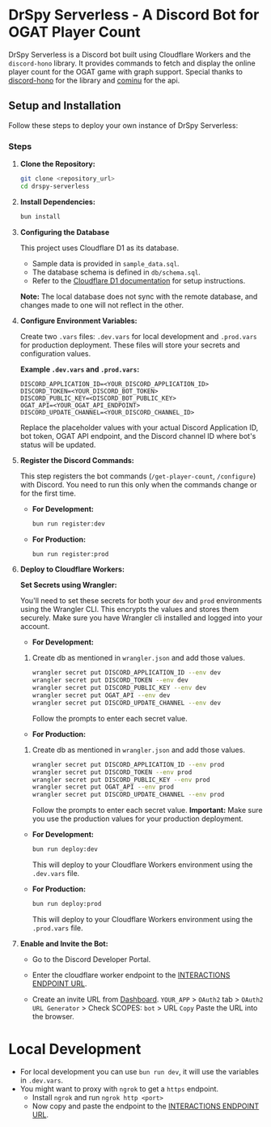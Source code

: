 # DrSpy Serverless - A Discord Bot for OGAT Player Count

DrSpy Serverless is a Discord bot built using Cloudflare Workers and the `discord-hono` library. It provides commands to fetch and display the online player count for the OGAT game with graph support.
Special thanks to [discord-hono](https://github.com/luisfun/discord-hono) for the library and [cominu](https://github.com/cominu) for the api.

## Setup and Installation

Follow these steps to deploy your own instance of DrSpy Serverless:

### Steps

1. **Clone the Repository:**

   ```bash
   git clone <repository_url>
   cd drspy-serverless
   ```

2. **Install Dependencies:**

   ```bash
   bun install
   ```
   <!-- Add db setup db/schema.sql TODO -->
   <!-- bunx wrangler d1 execute drspy-serverless-dev --remote --file=./src/db/schema.sql FOR DEV to deploy db -->

3. **Configuring the Database**

   This project uses Cloudflare D1 as its database.  

   - Sample data is provided in `sample_data.sql`.  
   - The database schema is defined in `db/schema.sql`.  
   - Refer to the [Cloudflare D1 documentation](https://developers.cloudflare.com/d1/) for setup instructions.  

   **Note:** The local database does not sync with the remote database, and changes made to one will not reflect in the other.

   
3. **Configure Environment Variables:**

   Create two `.vars` files: `.dev.vars` for local development and `.prod.vars` for production deployment. These files will store your secrets and configuration values.

   **Example `.dev.vars` and `.prod.vars`:**

   ```
   DISCORD_APPLICATION_ID=<YOUR_DISCORD_APPLICATION_ID>
   DISCORD_TOKEN=<YOUR_DISCORD_BOT_TOKEN>
   DISCORD_PUBLIC_KEY=<DISCORD_BOT_PUBLIC_KEY>
   OGAT_API=<YOUR_OGAT_API_ENDPOINT>
   DISCORD_UPDATE_CHANNEL=<YOUR_DISCORD_CHANNEL_ID>
   ```

   Replace the placeholder values with your actual Discord Application ID, bot token, OGAT API endpoint, and the Discord channel ID where bot's status will be updated.

4. **Register the Discord Commands:**

   This step registers the bot commands (`/get-player-count`, `/configure`) with Discord. You need to run this only when the commands change or for the first time.

   -  **For Development:**

      ```bash
      bun run register:dev
      ```

   -  **For Production:**

      ```bash
      bun run register:prod
      ```


5. **Deploy to Cloudflare Workers:**

   **Set Secrets using Wrangler:**

   You'll need to set these secrets for both your `dev` and `prod` environments using the Wrangler CLI. This encrypts the values and stores them securely.
   Make sure you have Wrangler cli installed and logged into your account.

   -  **For Development:**

   1. Create db as mentioned in `wrangler.json` and add those values.

      ```bash
      wrangler secret put DISCORD_APPLICATION_ID --env dev
      wrangler secret put DISCORD_TOKEN --env dev
      wrangler secret put DISCORD_PUBLIC_KEY --env dev
      wrangler secret put OGAT_API --env dev
      wrangler secret put DISCORD_UPDATE_CHANNEL --env dev
      ```

      Follow the prompts to enter each secret value.

   -  **For Production:**

   1. Create db as mentioned in `wrangler.json` and add those values.

      ```bash
      wrangler secret put DISCORD_APPLICATION_ID --env prod
      wrangler secret put DISCORD_TOKEN --env prod
      wrangler secret put DISCORD_PUBLIC_KEY --env prod
      wrangler secret put OGAT_API --env prod
      wrangler secret put DISCORD_UPDATE_CHANNEL --env prod
      ```

      Follow the prompts to enter each secret value. **Important:** Make sure you use the production values for your production deployment.

   -  **For Development:**

      ```bash
      bun run deploy:dev
      ```

      This will deploy to your Cloudflare Workers environment using the `.dev.vars` file.

   -  **For Production:**

      ```bash
      bun run deploy:prod
      ```

      This will deploy to your Cloudflare Workers environment using the `.prod.vars` file.

6. **Enable and Invite the Bot:**

   -  Go to the Discord Developer Portal.
   -  Enter the cloudflare worker endpoint to the [INTERACTIONS ENDPOINT URL](https://discord.com/developers/applications).

   -  Create an invite URL from [Dashboard](https://discord.com/developers/applications). `YOUR_APP` > `OAuth2` tab > `OAuth2 URL Generator` > Check SCOPES: `bot` > URL `Copy` Paste the URL into the browser.

# Local Development

-  For local development you can use `bun run dev`, it will use the variables in `.dev.vars`.
-  You might want to proxy with `ngrok` to get a `https` endpoint.
   -  Install `ngrok` and run `ngrok http <port>`
   -  Now copy and paste the endpoint to the [INTERACTIONS ENDPOINT URL](https://discord.com/developers/applications).
